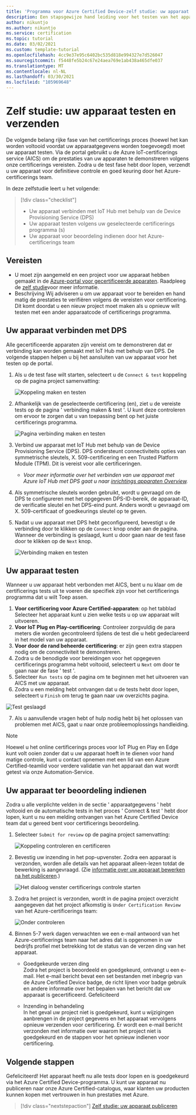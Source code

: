 ```yaml
---
title: 'Programma voor Azure Certified Device-zelf studie: uw apparaat testen'
description: Een stapsgewijze hand leiding voor het testen van het apparaat met de AICS-service in de Azure Certified Device-Portal
author: nikuntjo
ms.author: nikuntjo
ms.service: certification
ms.topic: tutorial
ms.date: 03/02/2021
ms.custom: template-tutorial
ms.openlocfilehash: 4cc9e37e95c6402bc535d818e994327e7d526047
ms.sourcegitcommit: f5448fe5b24c67e24aea769e1ab438a465dfe037
ms.translationtype: MT
ms.contentlocale: nl-NL
ms.lasthandoff: 03/30/2021
ms.locfileid: "105969648"
---
```

# <a name="tutorial-test-and-submit-your-device"></a>Zelf studie: uw apparaat testen en verzenden

De volgende belang rijke fase van het certificerings proces (hoewel het kan worden voltooid voordat uw apparaatgegevens worden toegevoegd) moet uw apparaat testen. Via de portal gebruikt u de Azure IoT-certificerings service (AICS) om de prestaties van uw apparaten te demonstreren volgens onze certificerings vereisten. Zodra u de test fase hebt door lopen, verzendt u uw apparaat voor definitieve controle en goed keuring door het Azure-certificerings team.

In deze zelfstudie leert u het volgende:

> [!div class="checklist"]
> * Uw apparaat verbinden met IoT Hub met behulp van de Device Provisioning Service (DPS)
> * Uw apparaat testen volgens uw geselecteerde certificerings programma (s)
> * Uw apparaat voor beoordeling indienen door het Azure-certificerings team

## <a name="prerequisites"></a>Vereisten

- U moet zijn aangemeld en een project voor uw apparaat hebben gemaakt in de [Azure-portal voor gecertificeerde apparaten](https://certify.azure.com). Raadpleeg de [zelf studie](tutorial-01-creating-your-project.md)voor meer informatie.
- Beschrijving Wij adviseren u om uw apparaat voor te bereiden en hand matig de prestaties te verifiëren volgens de vereisten voor certificering. Dit komt doordat u een nieuw project moet maken als u opnieuw wilt testen met een ander apparaatcode of certificerings programma.

## <a name="connecting-your-device-using-dps"></a>Uw apparaat verbinden met DPS

Alle gecertificeerde apparaten zijn vereist om te demonstreren dat er verbinding kan worden gemaakt met IoT Hub met behulp van DPS. De volgende stappen helpen u bij het aansluiten van uw apparaat voor het testen op de portal.

1. Als u de test fase wilt starten, selecteert u de `Connect & test` koppeling op de pagina project samenvatting:  

    ![Koppeling maken en testen](./media/images/connect-and-test-link.png)

1. Afhankelijk van de geselecteerde certificering (en), ziet u de vereiste tests op de pagina ' verbinding maken & test '. U kunt deze controleren om ervoor te zorgen dat u van toepassing bent op het juiste certificerings programma.  

    ![Pagina verbinding maken en testen](./media/images/connect-and-test.png)

1. Verbind uw apparaat met IoT Hub met behulp van de Device Provisioning Service (DPS). DPS ondersteunt connectiviteits opties van symmetrische sleutels, X. 509-certificering en een Trusted Platform Module (TPM). Dit is vereist voor alle certificeringen.

    - *Voor meer informatie over het verbinden van uw apparaat met Azure IoT Hub met DPS gaat u naar [inrichtings apparaten Overview](../iot-dps/about-iot-dps.md "Overzicht van Device Provisioning Service").*
    
1. Als symmetrische sleutels worden gebruikt, wordt u gevraagd om de DPS te configureren met het opgegeven DPS-ID-bereik, de apparaat-ID, de verificatie sleutel en het DPS-eind punt. Anders wordt u gevraagd om X. 509-certificaat of goedkeurings sleutel op te geven.

1. Nadat u uw apparaat met DPS hebt geconfigureerd, bevestigt u de verbinding door te klikken op de `Connect` knop onder aan de pagina. Wanneer de verbinding is geslaagd, kunt u door gaan naar de test fase door te klikken op de `Next` knop.  

    ![Verbinding maken en testen](./media/images/connected.png)

## <a name="testing-your-device"></a>Uw apparaat testen

Wanneer u uw apparaat hebt verbonden met AICS, bent u nu klaar om de certificerings tests uit te voeren die specifiek zijn voor het certificerings programma dat u wilt Toep assen.

1. **Voor certificering voor Azure Certified-apparaten**: op het tabblad Selecteer het apparaat kunt u zien welke tests u op uw apparaat wilt uitvoeren.
1. **Voor IoT Plug en Play-certificering**: Controleer zorgvuldig de para meters die worden gecontroleerd tijdens de test die u hebt gedeclareerd in het model van uw apparaat.
1. **Voor door de rand beheerde certificering**: er zijn geen extra stappen nodig om de connectiviteit te demonstreren.
1. Zodra u de benodigde voor bereidingen voor het opgegeven certificerings programma hebt voltooid, selecteert u `Next` om door te gaan naar de fase ' test '.
1. Selecteer `Run tests` op de pagina om te beginnen met het uitvoeren van AICS met uw apparaat.
1. Zodra u een melding hebt ontvangen dat u de tests hebt door lopen, selecteert u `Finish` om terug te gaan naar uw overzichts pagina.

![Test geslaagd](./media/images/test-pass.png)

7. Als u aanvullende vragen hebt of hulp nodig hebt bij het oplossen van problemen met AICS, gaat u naar onze probleemoplossings handleiding.

> [!NOTE]
> Hoewel u het online certificerings proces voor IoT Plug en Play en Edge kunt volt ooien zonder dat u uw apparaat hoeft in te dienen voor hand matige controle, kunt u contact opnemen met een lid van een Azure Certified-teamlid voor verdere validatie van het apparaat dan wat wordt getest via onze Automation-Service.

## <a name="submitting-your-device-for-review"></a>Uw apparaat ter beoordeling indienen

Zodra u alle verplichte velden in de sectie ' apparaatgegevens ' hebt voltooid en de automatische tests in het proces ' Connect & test ' hebt door lopen, kunt u nu een melding ontvangen van het Azure Certified Device team dat u gereed bent voor certificerings beoordeling.

1. Selecteer `Submit for review` op de pagina project samenvatting:  

    ![Koppeling controleren en certificeren](./media/images/review-and-certify.png)

1. Bevestig uw inzending in het pop-upvenster. Zodra een apparaat is verzonden, worden alle details van het apparaat alleen-lezen totdat de bewerking is aangevraagd. (Zie [informatie over uw apparaat bewerken na het publiceren](./how-to-edit-published-device.md).)  

    ![Het dialoog venster certificerings controle starten](./media/images/start-certification-review.png)

1. Zodra het project is verzonden, wordt in de pagina project overzicht aangegeven dat het project afkomstig is `Under Certification Review` van het Azure-certificerings team:  

    ![Onder controleren](./media/images/review-and-certify-under-review.png)

1. Binnen 5-7 werk dagen verwachten we een e-mail antwoord van het Azure-certificerings team naar het adres dat is opgenomen in uw bedrijfs profiel met betrekking tot de status van de verzen ding van het apparaat.

    - Goedgekeurde verzen ding  
        Zodra het project is beoordeeld en goedgekeurd, ontvangt u een e-mail. Het e-mail bericht bevat een set bestanden met inbegrip van de Azure Certified Device badge, de richt lijnen voor badge gebruik en andere informatie over het bepalen van het bericht dat uw apparaat is gecertificeerd. Gefeliciteerd

    - Inzending in behandeling  
        In het geval uw project niet is goedgekeurd, kunt u wijzigingen aanbrengen in de project gegevens en het apparaat vervolgens opnieuw verzenden voor certificering. Er wordt een e-mail bericht verzonden met informatie over waarom het project niet is goedgekeurd en de stappen voor het opnieuw indienen voor certificering.

## <a name="next-steps"></a>Volgende stappen

Gefeliciteerd! Het apparaat heeft nu alle tests door lopen en is goedgekeurd via het Azure Certified Device-programma. U kunt uw apparaat nu publiceren naar onze Azure Certified-catalogus, waar klanten uw producten kunnen kopen met vertrouwen in hun prestaties met Azure.
> [!div class="nextstepaction"]
> [Zelf studie: uw apparaat publiceren](tutorial-04-publishing-your-device.md)

